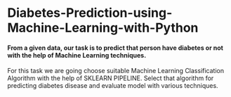# Diabetes-Prediction-using-Machine-Learning-with-Python

#### From a given data, our task is to predict that person have diabetes or not with the help of Machine Learning techniques.

For this task we are going choose suitable Machine Learning Classification Algorithm with the help of SKLEARN PIPELINE. Select that algorithm for predicting diabetes disease and evaluate model with various techniques.
